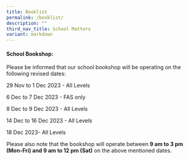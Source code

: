 ```yaml
---
title: Booklist
permalink: /booklist/
description: ""
third_nav_title: School Matters
variant: markdown
---
```

#### School Bookshop:

Please be informed that our school bookshop will be operating on the following revised dates:

29 Nov to 1 Dec 2023 - All Levels

6 Dec to 7 Dec 2023 - FAS only

8 Dec to 9 Dec 2023 - All Levels

14 Dec to 16 Dec 2023 - All Levels

18 Dec 2023- All Levels

Please also note that the bookshop will operate between **9 am to 3 pm (Mon-Fri) and 9 am to 12 pm (Sat)** on the above mentioned dates.

